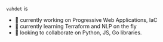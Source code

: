 `vahdet` is

- 🔭 currently working on Progressive Web Applications, IaC
- 🌱 currently learning Terraform and NLP on the fly
- 👯 looking to collaborate on Python, JS, Go libraries.
